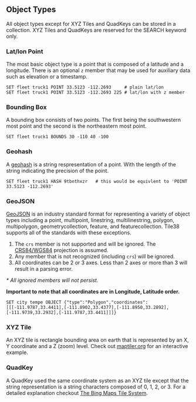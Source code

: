 <!--
layout:  index.html
title:   Object Types - Tile38
class:   topic
super:   documentation
-->

## Object Types

All object types except for XYZ Tiles and QuadKeys can be stored in a collection. XYZ Tiles and QuadKeys are reserved for the SEARCH keyword only.

<a name="latlon-point"></a>

### Lat/lon Point

The most basic object type is a point that is composed of a latitude and a longitude. There is an optional `z` member that may be used for auxiliary data such as elevation or a timestamp.

```tile38-cli
SET fleet truck1 POINT 33.5123 -112.2693     # plain lat/lon
SET fleet truck1 POINT 33.5123 -112.2693 225 # lat/lon with z member
```

<a name="bounding-box"></a>

### Bounding Box

A bounding box consists of two points. The first being the southwestern most point and the second is the northeastern most point.

```tile38-cli
SET fleet truck1 BOUNDS 30 -110 40 -100
```

<a name="geohash"></a>

### Geohash

A [geohash](https://en.wikipedia.org/wiki/Geohash) is a string respresentation of a point. With the length of the string indicating the precision of the point.

```tile38-cli
SET fleet truck1 HASH 9tbnthxzr   # this would be equivlent to 'POINT 33.5123 -112.2693'
```

<a name="geojson"></a>

### GeoJSON

[GeoJSON](http://geojson.org/) is an industry standard format for representing a variety of object types including a point, multipoint, linestring, multilinestring, polygon, multipolygon, geometrycollection, feature, and featurecollection. Tile38 supports all of the standards with these exceptions.

1. The `crs` member is not supported and will be ignored. The [CRS84/WGS84](https://en.wikipedia.org/wiki/World_Geodetic_System) projection is assumed.
2. Any member that is not recognized (including `crs`) will be ignored.
3. All coordinates can be 2 or 3 axes. Less than 2 axes or more than 3 will result in a parsing error.

<i>\* All ignored members will not persist.</i>

**Important to note that all coordinates are in Longitude, Latitude order.**

```tile38-cli
SET city tempe OBJECT {"type":"Polygon","coordinates":[[[-111.9787,33.4411],[-111.8902,33.4377],[-111.8950,33.2892],[-111.9739,33.2932],[-111.9787,33.4411]]]}
```

<a name="xyz-tile"></a>

### XYZ Tile

An XYZ tile is rectangle bounding area on earth that is represented by an X, Y coordinate and a Z (zoom) level.
Check out [maptiler.org](http://www.maptiler.org/google-maps-coordinates-tile-bounds-projection/) for an interactive example.

<a name="quadkey"></a>

### QuadKey

A QuadKey used the same coordinate system as an XYZ tile except that the string representation is a string characters composed of 0, 1, 2, or 3. For a detailed explanation checkout [The Bing Maps Tile System](https://msdn.microsoft.com/en-us/library/bb259689.aspx).
